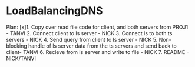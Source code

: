 # LoadBalancingDNS

Plan:
[x]1. Copy over read file code for client, and both servers from PROJ1 - TANVI 
2. Connect client to ls server - NICK
3. Connect ls to both ts servers - NICK
4. Send query from client to ls server - NICK
5. Non-blocking handle of ls server data from the ts servers and send back to client- TANVI
6. Recieve from ls server and write to file - NICK
7. README - NICK/TANVI 
